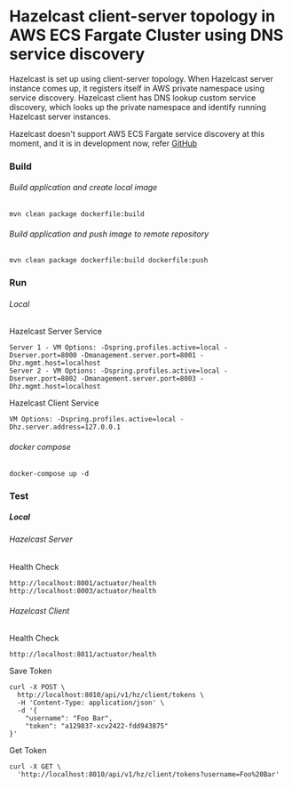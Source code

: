 # Hazelcast client-server topology in AWS ECS Fargate Cluster using DNS service discovery
Hazelcast is set up using client-server topology. 
When Hazelcast server instance comes up, it registers itself in AWS private namespace using service discovery.
Hazelcast client has DNS lookup custom service discovery, which looks up the private namespace and identify running Hazelcast server instances.

Hazelcast doesn't support AWS ECS Fargate service discovery at this moment, and it is in development now, refer [GitHub](https://github.com/hazelcast/hazelcast-aws/issues/86)

### Build
###### Build application and create local image
```
mvn clean package dockerfile:build
```

###### Build application and push image to remote repository
```
mvn clean package dockerfile:build dockerfile:push
```

### Run
###### Local
Hazelcast Server Service
```
Server 1 - VM Options: -Dspring.profiles.active=local -Dserver.port=8000 -Dmanagement.server.port=8001 -Dhz.mgmt.host=localhost
Server 2 - VM Options: -Dspring.profiles.active=local -Dserver.port=8002 -Dmanagement.server.port=8003 -Dhz.mgmt.host=localhost
```

Hazelcast Client Service
```
VM Options: -Dspring.profiles.active=local -Dhz.server.address=127.0.0.1
```

###### docker compose
```
docker-compose up -d
```

### Test
##### Local
###### Hazelcast Server
Health Check
```
http://localhost:8001/actuator/health
http://localhost:8003/actuator/health
```
###### Hazelcast Client
Health Check
```
http://localhost:8011/actuator/health
```
Save Token
```
curl -X POST \
  http://localhost:8010/api/v1/hz/client/tokens \
  -H 'Content-Type: application/json' \
  -d '{
	"username": "Foo Bar",
	"token": "a129837-xcv2422-fdd943875"
}'
```
Get Token
```
curl -X GET \
  'http://localhost:8010/api/v1/hz/client/tokens?username=Foo%20Bar'
```